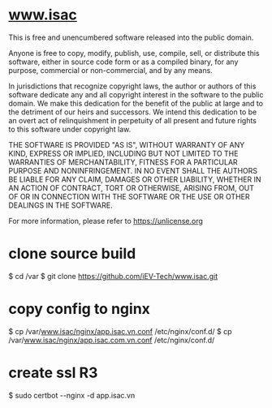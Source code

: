 # www.isac
This is free and unencumbered software released into the public domain.

Anyone is free to copy, modify, publish, use, compile, sell, or
distribute this software, either in source code form or as a compiled
binary, for any purpose, commercial or non-commercial, and by any
means.

In jurisdictions that recognize copyright laws, the author or authors
of this software dedicate any and all copyright interest in the
software to the public domain. We make this dedication for the benefit
of the public at large and to the detriment of our heirs and
successors. We intend this dedication to be an overt act of
relinquishment in perpetuity of all present and future rights to this
software under copyright law.

THE SOFTWARE IS PROVIDED "AS IS", WITHOUT WARRANTY OF ANY KIND,
EXPRESS OR IMPLIED, INCLUDING BUT NOT LIMITED TO THE WARRANTIES OF
MERCHANTABILITY, FITNESS FOR A PARTICULAR PURPOSE AND NONINFRINGEMENT.
IN NO EVENT SHALL THE AUTHORS BE LIABLE FOR ANY CLAIM, DAMAGES OR
OTHER LIABILITY, WHETHER IN AN ACTION OF CONTRACT, TORT OR OTHERWISE,
ARISING FROM, OUT OF OR IN CONNECTION WITH THE SOFTWARE OR THE USE OR
OTHER DEALINGS IN THE SOFTWARE.

For more information, please refer to <https://unlicense.org>

# clone source build
$ cd /var
$ git clone https://github.com/iEV-Tech/www.isac.git

# copy config to nginx
$ cp /var/www.isac/nginx/app.isac.vn.conf /etc/nginx/conf.d/
$ cp /var/www.isac/nginx/app.isac.com.vn.conf /etc/nginx/conf.d/

# create ssl R3
$ sudo certbot --nginx -d app.isac.vn
